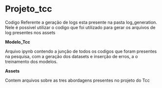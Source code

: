 # Projeto_tcc

Codigo Referente a geração de logs esta presente na pasta log_generation.
Nele é possivel utilizar o codigo que foi utilizado para gerar os arquivos de log presentes nos assets



**Modelo_Tcc**

Arquivo ipynb contendo a junção de todos os codigos que foram presentes na pesquisa, com a geração dos datasets e inserção de erros, a o treinamento dos modelos.


**Assets**

Contem arquivos sobre as tres abordagens presentes no projeto do Tcc
